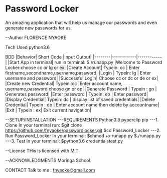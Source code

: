 # Password Locker

An amazing application that will help us manage our passwords and even generate new passwords for us.

--Author
FLORENCE NYAOKE

Tech Used
python3.6

BDD
|Behavior| Short Code |Input Output|
|--------|------------|------------|
|Start App in terminal| run in terminal: $./runapp.py |Welcome to Password Locker:choose cc or lg or ex|
|Create Account| Typein: cc | Enter firstname,secondname,username,password|
|Login | TypeIn: lg | Enter username and password|
|Successful Login| Choose cc or dc or de or ex|
|Create new Credential| Typein :cc |Enter account name, username,password choose gn or ep|
|Generate Password | Typein : gn | Generates password|
|Enter password |  Typein: ep | Enter password|
|Display Credential| Typein: dc | display list of saved credentials|
|Delete Credential|  Typein : de | Enter account name then delete by accountname|
|Exit | Typein : ex| Exit current navigation|

--SETUP/INSTALLATION
---REQUIREMENTS
Python3.6
pyperclip
pip
---1. Clone
In your terminal run:
$git clone <https://github.com/fnyaoke/passwordlocker.git>
$cd Password_Locker
---2. Run Password_Locker
In your terminal:
$chmod +x runapp.py
$./runapp.py
---3. Test
In your terminal:
$python3.6 credentialstest.py

--License
THis is licensed with MIT

--ACKNOWLEDGMENTS
Moringa School.

CONTACT
Talk to me : fnyaoke@gmail.com
